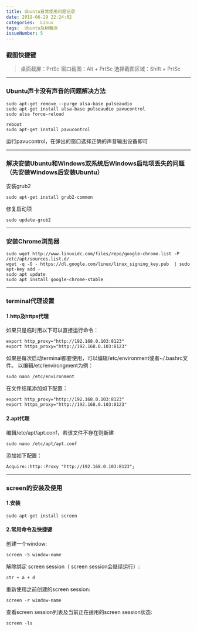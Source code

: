 ```yaml
---
title: Ubuntu日常使用问题记录
date: 2019-06-29 22:24:02
categories:  Linux
tags:  Ubuntu及树莓派
issueNumber: 5
---
```


### 截图快捷键
> 桌面截屏：PrtSc
> 窗口截图：Alt  + PrtSc
>选择截图区域：Shift + PrtSc

---

### Ubuntu声卡没有声音的问题解决方法
```
sudo apt-get remove --purge alsa-base pulseaudio
sudo apt-get install alsa-base pulseaudio pavucontrol
sudo alsa force-reload

reboot
sudo apt-get install pavucontrol
```
运行pavucontrol，在弹出的窗口选择正确的声音输出设备即可

---

###  解决安装Ubuntu和Windows双系统后Windows启动项丢失的问题（先安装Windows后安装Ubuntu）
安装grub2
```
sudo apt-get install grub2-common
```
修复启动项
```
sudo update-grub2
```

---

### 安装Chrome浏览器
```
sudo wget http://www.linuxidc.com/files/repo/google-chrome.list -P /etc/apt/sources.list.d/
wget -q -O - https://dl.google.com/linux/linux_signing_key.pub  | sudo apt-key add -
sudo apt update
sudo apt install google-chrome-stable
```

---


### terminal代理设置
#### 1.http及https代理
如果只是临时用以下可以直接运行命令：
```
export http_proxy="http://192.168.0.103:8123"
export https_proxy="http://192.168.0.103:8123"
```
如果是每次启动terminal都要使用，可以编辑/etc/environment或者~/.bashrc文件。
以编辑/etc/environgment为例：
```
sudo nano /etc/environment
```
在文件结尾添加如下配置：
```
export http_proxy="http://192.168.0.103:8123"
export https_proxy="http://192.168.0.103:8123"
```

#### 2.apt代理
编辑/etc/apt/apt.conf，若该文件不存在则新建
```
sudo nano /etc/apt/apt.conf
```
添加如下配置：
```
Acquire::http::Proxy "http://192.168.0.103:8123";
```

---


### screen的安装及使用
#### 1.安装
```
sudo apt-get install screen
```
#### 2.常用命令及快捷键
创建一个window:
```
screen -S window-name
```
解除绑定 screen session（ screen session会继续运行）:
```
ctr + a + d
```
重新使用之前创建的screen session:
```
screen -r window-name
```
查看screen session列表及当前正在适用的screen session状态:
```
screen -ls
```







